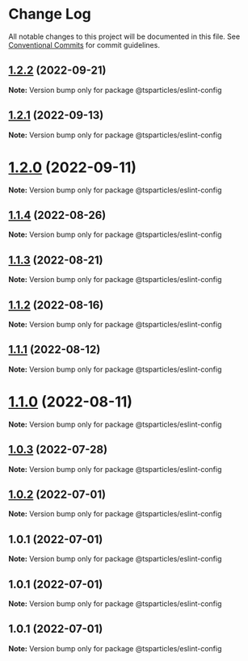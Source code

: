 # Change Log

All notable changes to this project will be documented in this file.
See [Conventional Commits](https://conventionalcommits.org) for commit guidelines.

## [1.2.2](https://github.com/matteobruni/tsparticles/compare/@tsparticles/eslint-config@1.2.1...@tsparticles/eslint-config@1.2.2) (2022-09-21)

**Note:** Version bump only for package @tsparticles/eslint-config





## [1.2.1](https://github.com/matteobruni/tsparticles/compare/@tsparticles/eslint-config@1.2.0...@tsparticles/eslint-config@1.2.1) (2022-09-13)

**Note:** Version bump only for package @tsparticles/eslint-config





# [1.2.0](https://github.com/matteobruni/tsparticles/compare/@tsparticles/eslint-config@1.1.4...@tsparticles/eslint-config@1.2.0) (2022-09-11)

**Note:** Version bump only for package @tsparticles/eslint-config





## [1.1.4](https://github.com/matteobruni/tsparticles/compare/@tsparticles/eslint-config@1.1.2...@tsparticles/eslint-config@1.1.4) (2022-08-26)

**Note:** Version bump only for package @tsparticles/eslint-config





## [1.1.3](https://github.com/matteobruni/tsparticles/compare/@tsparticles/eslint-config@1.1.2...@tsparticles/eslint-config@1.1.3) (2022-08-21)

**Note:** Version bump only for package @tsparticles/eslint-config





## [1.1.2](https://github.com/matteobruni/tsparticles/compare/@tsparticles/eslint-config@1.1.1...@tsparticles/eslint-config@1.1.2) (2022-08-16)

**Note:** Version bump only for package @tsparticles/eslint-config





## [1.1.1](https://github.com/matteobruni/tsparticles/compare/@tsparticles/eslint-config@1.1.0...@tsparticles/eslint-config@1.1.1) (2022-08-12)

**Note:** Version bump only for package @tsparticles/eslint-config





# [1.1.0](https://github.com/matteobruni/tsparticles/compare/@tsparticles/eslint-config@1.0.3...@tsparticles/eslint-config@1.1.0) (2022-08-11)

**Note:** Version bump only for package @tsparticles/eslint-config





## [1.0.3](https://github.com/matteobruni/tsparticles/compare/@tsparticles/eslint-config@1.0.2...@tsparticles/eslint-config@1.0.3) (2022-07-28)

**Note:** Version bump only for package @tsparticles/eslint-config





## [1.0.2](https://github.com/matteobruni/tsparticles/compare/@tsparticles/eslint-config@1.0.1...@tsparticles/eslint-config@1.0.2) (2022-07-01)

**Note:** Version bump only for package @tsparticles/eslint-config





## 1.0.1 (2022-07-01)

**Note:** Version bump only for package @tsparticles/eslint-config





## 1.0.1 (2022-07-01)

**Note:** Version bump only for package @tsparticles/eslint-config





## 1.0.1 (2022-07-01)

**Note:** Version bump only for package @tsparticles/eslint-config
